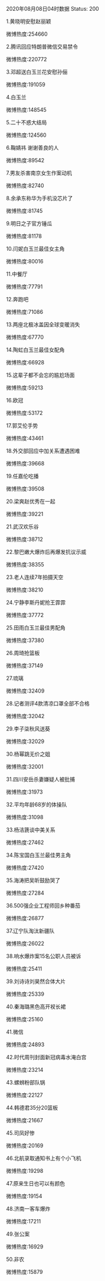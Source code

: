 2020年08月08日04时数据
Status: 200

1.黄晓明安慰赵丽颖

微博热度:254660

2.腾讯回应特朗普微信交易禁令

微博热度:220772

3.邓超送白玉兰花安慰孙俪

微博热度:191059

4.白玉兰

微博热度:148545

5.二十不惑大结局

微博热度:124560

6.鞠婧祎 谢谢善良的人

微博热度:89542

7.男友杀害南京女生作案动机

微博热度:82740

8.余承东称华为手机没芯片了

微博热度:81745

9.明日之子官方锤瓜

微博热度:81178

10.闫妮白玉兰最佳女主角

微博热度:80016

11.中餐厅

微博热度:77791

12.奔跑吧

微博热度:71086

13.两座北极冰盖因全球变暖消失

微博热度:67770

14.陶虹白玉兰最佳女配角

微博热度:66928

15.这辈子都不会忘的尴尬场面

微博热度:59213

16.欧冠

微博热度:53172

17.郭艾伦手势

微博热度:43461

18.外交部回应中加关系遭遇困难

微博热度:39668

19.任嘉伦吃播

微博热度:39508

20.梁爽赵优秀在一起

微博热度:39221

21.武汉欢乐谷

微博热度:38712

22.黎巴嫩大爆炸后再爆发抗议示威

微博热度:38355

23.老人连续7年拍摄天空

微博热度:38210

24.宁静李斯丹妮抢王霏霏

微博热度:37772

25.田雨白玉兰最佳男配角

微博热度:37380

26.周琦抢篮板

微博热度:37149

27.琉璃

微博热度:32409

28.记者测评4款清凉口罩全部不合格

微博热度:32042

29.李子柒秋风送葵

微博热度:32029

30.杨幂跳无价之姐

微博热度:32001

31.四川安岳杀妻嫌疑人被批捕

微博热度:31973

32.平均年龄68岁的体操队

微博热度:31098

33.杨洁篪谈中美关系

微博热度:27462

34.陈宝国白玉兰最佳男主角

微博热度:27420

35.海涛把吴昕鼓励哭了

微博热度:27284

36.500强企业工程师回乡种番茄

微博热度:26877

37.辽宁队淘汰新疆队

微博热度:26022

38.响水爆炸案15名公职人员被诉

微博热度:25411

39.刘诗诗刘昊然合体大片

微博热度:25339

40.秦海璐黑色高开衩长裙

微博热度:25160

41.微信

微博热度:24893

42.时代周刊封面新冠病毒水淹白宫

微博热度:23214

43.螺蛳粉部队锅

微博热度:22127

44.韩德君35分20篮板

微博热度:21667

45.司凤好惨

微博热度:20169

46.北航录取通知书上有个小飞机

微博热度:19298

47.原来生日也可以有颜色

微博热度:19154

48.济南一客车爆炸

微博热度:17211

49.张公案

微博热度:16929

50.非农

微博热度:15879

